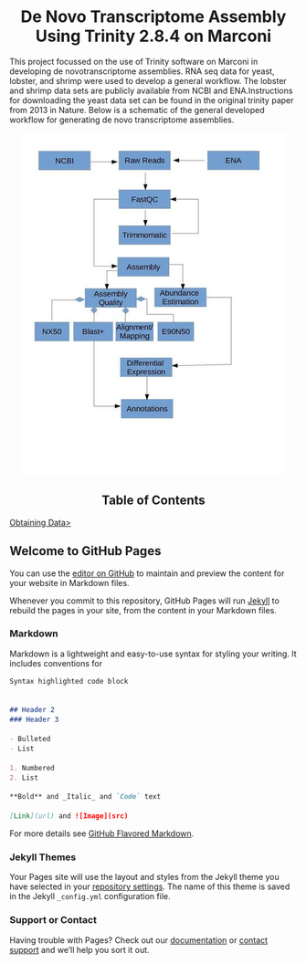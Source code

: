 
<h1 align="center"> De Novo Transcriptome Assembly Using Trinity 2.8.4 on Marconi</h1>
This project focussed on the use of Trinity software on Marconi in developing de novotranscriptome assemblies.  RNA seq data for yeast, lobster, and shrimp were used to develop a general workflow.  The lobster and shrimp data sets are publicly available from NCBI and ENA.Instructions for downloading the yeast data set can be found in the original trinity paper from 2013 in Nature. Below is a schematic of the general developed workflow for generating de novo transcriptome assemblies.

<p align="center">
  <img src="trinity.jpg" alt="Workflow"> 
</p>
<h2 align="center">Table of Contents</h2>
<a href="https://github.com/nathanbumpus/nathanbumpus.io/data.md">Obtaining Data></a>




## Welcome to GitHub Pages

You can use the [editor on GitHub](https://github.com/nathanbumpus/nathanbumpus.githup.io/edit/master/README.md) to maintain and preview the content for your website in Markdown files.

Whenever you commit to this repository, GitHub Pages will run [Jekyll](https://jekyllrb.com/) to rebuild the pages in your site, from the content in your Markdown files.

### Markdown

Markdown is a lightweight and easy-to-use syntax for styling your writing. It includes conventions for

```markdown
Syntax highlighted code block


## Header 2
### Header 3

- Bulleted
- List

1. Numbered
2. List

**Bold** and _Italic_ and `Code` text

[Link](url) and ![Image](src)
```

For more details see [GitHub Flavored Markdown](https://guides.github.com/features/mastering-markdown/).

### Jekyll Themes

Your Pages site will use the layout and styles from the Jekyll theme you have selected in your [repository settings](https://github.com/nathanbumpus/nathanbumpus.githup.io/settings). The name of this theme is saved in the Jekyll `_config.yml` configuration file.

### Support or Contact

Having trouble with Pages? Check out our [documentation](https://help.github.com/categories/github-pages-basics/) or [contact support](https://github.com/contact) and we’ll help you sort it out.

